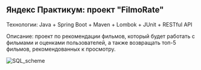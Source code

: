 ## Яндекс Практикум: проект "FilmoRate"

Технологии: Java + Spring Boot + Maven + Lombok + JUnit + RESTful API

Описание: проект по рекомендации фильмов, который будет работать с фильмами и оценками пользователей, а также возвращать топ-5 фильмов, рекомендованных к просмотру.

![SQL_scheme](https://user-images.githubusercontent.com/92729800/205870382-3c946ece-8866-477f-a796-7e70fa5cc72b.png)

